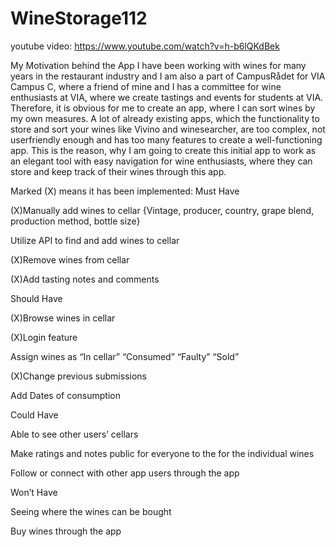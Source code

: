 # WineStorage112

youtube video:
https://www.youtube.com/watch?v=h-b6lQKdBek


My Motivation behind the App I have been working with wines for many years in the restaurant industry and I am also a part of CampusRådet for VIA Campus C, where a friend of mine and I has a committee for wine enthusiasts at VIA, where we create tastings and events for students at VIA. Therefore, it is obvious for me to create an app, where I can sort wines by my own measures. A lot of already existing apps, which the functionality to store and sort your wines like Vivino and winesearcher, are too complex, not userfriendly enough and has too many features to create a well-functioning app. This is the reason, why I am going to create this initial app to work as an elegant tool with easy navigation for wine enthusiasts, where they can store and keep track of their wines through this app.

Marked (X) means it has been implemented:
Must Have

(X)Manually add wines to cellar {Vintage, producer, country, grape blend, production method, bottle size}

Utilize API to find and add wines to cellar

(X)Remove wines from cellar

(X)Add tasting notes and comments

Should Have

(X)Browse wines in cellar

(X)Login feature

Assign wines as “In cellar” “Consumed” “Faulty” “Sold”

(X)Change previous submissions

Add Dates of consumption

Could Have

Able to see other users’ cellars

Make ratings and notes public for everyone to the for the individual wines

Follow or connect with other app users through the app

Won’t Have

Seeing where the wines can be bought

Buy wines through the app
